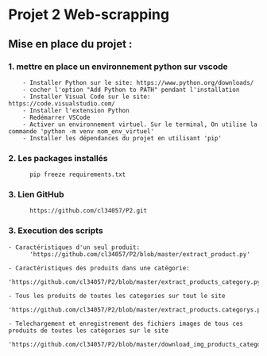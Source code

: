 # Projet 2  Web-scrapping

## Mise en place du projet :

### 1. mettre en place un environnement python sur vscode


        - Installer Python sur le site: https://www.python.org/downloads/
        - cocher l'option "Add Python to PATH" pendant l'installation
        - Installer Visual Code sur le site: https://code.visualstudio.com/
        - Installer l'extension Python
        - Redémarrer VSCode
        - Activer un environnement virtuel. Sur le terminal, On utilise la commande 'python -m venv nom_env_virtuel'
        - Installer les dépendances du projet en utilisant 'pip'



### 2. Les packages installés

          pip freeze requirements.txt

### 3. Lien GitHub

          https://github.com/cl34057/P2.git

### 3. Execution des scripts

    - Caractéristiques d'un seul produit:
          'https://github.com/cl34057/P2/blob/master/extract_product.py'

    - Caractéristiques des produits dans une catégorie:
            'https://github.com/cl34057/P2/blob/master/extract_products_category.py'

    - Tous les produits de toutes les categories sur tout le site
           'https://github.com/cl34057/P2/blob/master/extract_products.categorys.py'

    - Telechargement et enregistrement des fichiers images de tous ces produits de toutes les catégories sur le site
            'https://github.com/cl34057/P2/blob/master/download_img_products_categorys.py'
